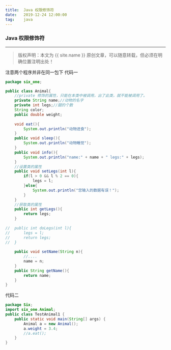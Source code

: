 ```yaml
---
title:  Java 权限修饰符
date:   2019-12-24 12:00:00
tag:    java
---
```


### Java 权限修饰符

***
> 版权声明：本文为 {{ site.name }} 原创文章，可以随意转载，但必须在明确位置注明出处！

<head><link rel="stylesheet" href="../css/rouge.css"></head>

注意两个程序并非在同一包下
代码一
```java
package six_one;

public class Animal{
	//private 修饰的属性，只能在本类中被调用，出了此类，就不能被调用了。
	private String name;//动物的名字
	private int legs;//腿的个数
	String color;
	public double weight;
	
	void eat(){
		System.out.println("动物进食");
	}
	public void sleep(){
		System.out.println("动物睡觉");
	}
	public void info(){
		System.out.println("name:" + name + " legs:" + legs);
	}
	//设置类的属性
	public void setLegs(int l){
		if(l > 0 && l % 2 == 0){
			legs = l;
		}else{
			System.out.println("您输入的数据有误！");
		}
	}
	//获取类的属性
	public int getLegs(){
		return legs;
	}
	
//	public int doLegs(int l){
//		legs = l;
//		return legs;
//	}
	
	public void setName(String n){
		//....
		name = n;
	}
	public String getName(){
		return name;
	}
}
```

代码二
```java
package Six;
import six_one.Animal;
public class TestAnimal1 {
	public static void main(String[] args) {
		Animal a = new Animal();
		a.weight = 3.4;
		//a.eat();
	}
}

```